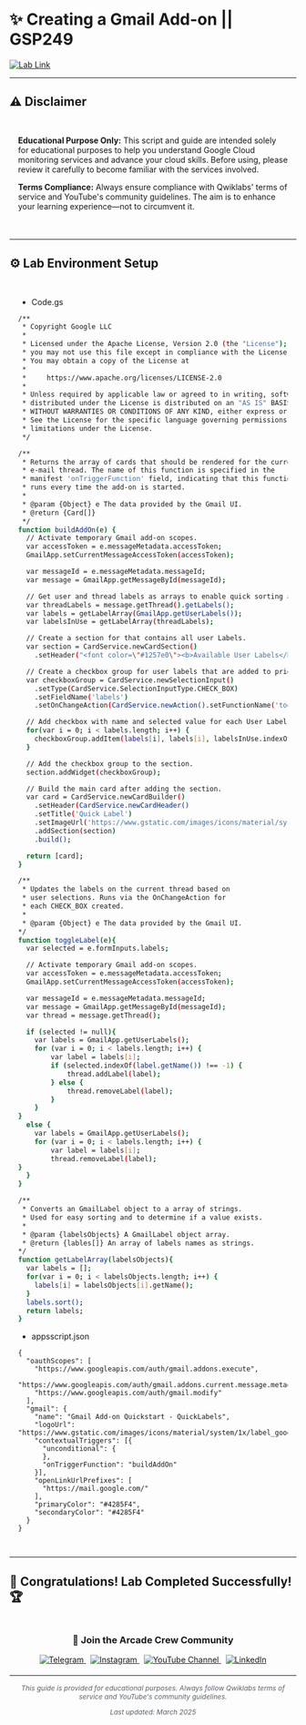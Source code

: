 # ✨ Creating a Gmail Add-on || GSP249

[![Lab Link](https://img.shields.io/badge/Open_Lab-Cloud_Skills_Boost-4285F4?style=for-the-badge&logo=google&logoColor=white)](https://www.cloudskillsboost.google/focuses/4049?parent=catalog)

---

## ⚠️ Disclaimer

<div style="padding: 15px; margin-bottom: 20px;">
<p><strong>Educational Purpose Only:</strong> This script and guide are intended solely for educational purposes to help you understand Google Cloud monitoring services and advance your cloud skills. Before using, please review it carefully to become familiar with the services involved.</p>

<p><strong>Terms Compliance:</strong> Always ensure compliance with Qwiklabs' terms of service and YouTube's community guidelines. The aim is to enhance your learning experience—not to circumvent it.</p>
</div>

---

## ⚙️ Lab Environment Setup

<div style="padding: 15px; margin: 10px 0;">

* Code.gs
```bash
/**
 * Copyright Google LLC
 *
 * Licensed under the Apache License, Version 2.0 (the "License");
 * you may not use this file except in compliance with the License.
 * You may obtain a copy of the License at
 *
 *     https://www.apache.org/licenses/LICENSE-2.0
 *
 * Unless required by applicable law or agreed to in writing, software
 * distributed under the License is distributed on an "AS IS" BASIS,
 * WITHOUT WARRANTIES OR CONDITIONS OF ANY KIND, either express or implied.
 * See the License for the specific language governing permissions and
 * limitations under the License.
 */

/**
 * Returns the array of cards that should be rendered for the current
 * e-mail thread. The name of this function is specified in the
 * manifest 'onTriggerFunction' field, indicating that this function
 * runs every time the add-on is started.
 *
 * @param {Object} e The data provided by the Gmail UI.
 * @return {Card[]}
 */
function buildAddOn(e) {
  // Activate temporary Gmail add-on scopes.
  var accessToken = e.messageMetadata.accessToken;
  GmailApp.setCurrentMessageAccessToken(accessToken);

  var messageId = e.messageMetadata.messageId;
  var message = GmailApp.getMessageById(messageId);

  // Get user and thread labels as arrays to enable quick sorting and indexing.
  var threadLabels = message.getThread().getLabels();
  var labels = getLabelArray(GmailApp.getUserLabels());
  var labelsInUse = getLabelArray(threadLabels);

  // Create a section for that contains all user Labels.
  var section = CardService.newCardSection()
    .setHeader("<font color=\"#1257e0\"><b>Available User Labels</b></font>");

  // Create a checkbox group for user labels that are added to prior section.
  var checkboxGroup = CardService.newSelectionInput()
    .setType(CardService.SelectionInputType.CHECK_BOX)
    .setFieldName('labels')
    .setOnChangeAction(CardService.newAction().setFunctionName('toggleLabel'));

  // Add checkbox with name and selected value for each User Label.
  for(var i = 0; i < labels.length; i++) {
    checkboxGroup.addItem(labels[i], labels[i], labelsInUse.indexOf(labels[i])!= -1);
  }

  // Add the checkbox group to the section.
  section.addWidget(checkboxGroup);

  // Build the main card after adding the section.
  var card = CardService.newCardBuilder()
    .setHeader(CardService.newCardHeader()
    .setTitle('Quick Label')
    .setImageUrl('https://www.gstatic.com/images/icons/material/system/1x/label_googblue_48dp.png'))
    .addSection(section)
    .build();

  return [card];
}

/**
 * Updates the labels on the current thread based on
 * user selections. Runs via the OnChangeAction for
 * each CHECK_BOX created.
 *
 * @param {Object} e The data provided by the Gmail UI.
*/
function toggleLabel(e){
  var selected = e.formInputs.labels;

  // Activate temporary Gmail add-on scopes.
  var accessToken = e.messageMetadata.accessToken;
  GmailApp.setCurrentMessageAccessToken(accessToken);

  var messageId = e.messageMetadata.messageId;
  var message = GmailApp.getMessageById(messageId);
  var thread = message.getThread();

  if (selected != null){
    var labels = GmailApp.getUserLabels();
    for (var i = 0; i < labels.length; i++) {
        var label = labels[i];
        if (selected.indexOf(label.getName()) !== -1) {
            thread.addLabel(label);
        } else {
            thread.removeLabel(label);
        }
    }
}
  else {
    var labels = GmailApp.getUserLabels();
    for (var i = 0; i < labels.length; i++) {
        var label = labels[i];
        thread.removeLabel(label);
}
  }
}

/**
 * Converts an GmailLabel object to a array of strings.
 * Used for easy sorting and to determine if a value exists.
 *
 * @param {labelsObjects} A GmailLabel object array.
 * @return {lables[]} An array of labels names as strings.
*/
function getLabelArray(labelsObjects){
  var labels = [];
  for(var i = 0; i < labelsObjects.length; i++) {
    labels[i] = labelsObjects[i].getName();
  }
  labels.sort();
  return labels;
}
```

* appsscript.json
```
{
  "oauthScopes": [
    "https://www.googleapis.com/auth/gmail.addons.execute",
    "https://www.googleapis.com/auth/gmail.addons.current.message.metadata",
    "https://www.googleapis.com/auth/gmail.modify"
  ],
  "gmail": {
    "name": "Gmail Add-on Quickstart - QuickLabels",
    "logoUrl": "https://www.gstatic.com/images/icons/material/system/1x/label_googblue_24dp.png",
    "contextualTriggers": [{
      "unconditional": {
      },
      "onTriggerFunction": "buildAddOn"
    }],
    "openLinkUrlPrefixes": [
      "https://mail.google.com/"
    ],
    "primaryColor": "#4285F4",
    "secondaryColor": "#4285F4"
  }
}
```
</div>

---

## 🎉 **Congratulations! Lab Completed Successfully!** 🏆  

<div align="center" style="padding: 5px;">
  <h3>📱 Join the Arcade Crew Community</h3>
  
  <a href="https://t.me/arcadecrewupdates">
    <img src="https://img.shields.io/badge/Join-Telegram-26A5E4?style=for-the-badge&logo=telegram&logoColor=white" alt="Telegram">
  </a>
  &nbsp;
  <a href="https://www.instagram.com/arcade_crew/">
    <img src="https://img.shields.io/badge/Follow-Instagram-E4405F?style=for-the-badge&logo=instagram&logoColor=white" alt="Instagram">
  </a>
  &nbsp;
  <a href="https://www.youtube.com/@arcade_creww?sub_confirmation=1">
    <img src="https://img.shields.io/badge/Subscribe-Arcade%20Crew-FF0000?style=for-the-badge&logo=youtube&logoColor=white" alt="YouTube Channel">
  </a>
  &nbsp;
  <a href="https://www.linkedin.com/in/arcadecrew/">
    <img src="https://img.shields.io/badge/LINKEDIN-Arcade%20Crew-0077B5?style=for-the-badge&logo=linkedin&logoColor=white" alt="LinkedIn">
  </a>
</div>

---

<div align="center">
  <p style="font-size: 12px; color: #586069;">
    <em>This guide is provided for educational purposes. Always follow Qwiklabs terms of service and YouTube's community guidelines.</em>
  </p>
  <p style="font-size: 12px; color: #586069;">
    <em>Last updated: March 2025</em>
  </p>
</div>
